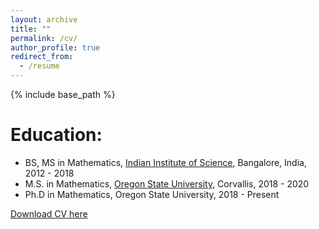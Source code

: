 ```yaml
---
layout: archive
title: ""
permalink: /cv/
author_profile: true
redirect_from:
  - /resume
---
```


{% include base_path %}

Education:
======
* BS, MS in Mathematics, [Indian Institute of Science](http://www.math.iisc.ac.in), Bangalore, India, 2012 - 2018
* M.S. in Mathematics, [Oregon State University](https://math.oregonstate.edu), Corvallis, 2018 - 2020
* Ph.D in Mathematics, Oregon State University, 2018 - Present

[Download CV here](http://nvohra0016.github.io/files/resume_2.pdf)
